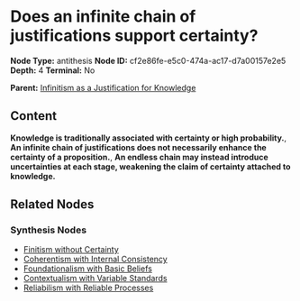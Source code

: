 # Does an infinite chain of justifications support certainty?

**Node Type:** antithesis
**Node ID:** cf2e86fe-e5c0-474a-ac17-d7a00157e2e5
**Depth:** 4
**Terminal:** No

**Parent:** [Infinitism as a Justification for Knowledge](infinitism-as-a-justification-for-knowledge-synthesis-55db3b60-e4c1-4136-8a51-55cb3eb85d8d.md)

## Content

**Knowledge is traditionally associated with certainty or high probability.**, **An infinite chain of justifications does not necessarily enhance the certainty of a proposition.**, **An endless chain may instead introduce uncertainties at each stage, weakening the claim of certainty attached to knowledge.**

## Related Nodes

### Synthesis Nodes

- [Finitism without Certainty](finitism-without-certainty-synthesis-64bc37af-dcf6-466b-84ce-b4e694378c74.md)
- [Coherentism with Internal Consistency](coherentism-with-internal-consistency-synthesis-41d073c3-5579-4b44-941c-143b4495f311.md)
- [Foundationalism with Basic Beliefs](foundationalism-with-basic-beliefs-synthesis-bc6cfaec-1c11-4076-a5e2-6b66df7ea49b.md)
- [Contextualism with Variable Standards](contextualism-with-variable-standards-synthesis-0a32b490-e580-46c4-ac8a-37e06aed37f9.md)
- [Reliabilism with Reliable Processes](reliabilism-with-reliable-processes-synthesis-de2897b0-b412-47b8-a923-7aaa9a855ce8.md)
